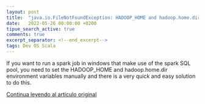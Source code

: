 ```yaml
---
layout: post
title:  "java.io.FileNotFoundException: HADOOP_HOME and hadoop.home.dir are unset"
date:   2022-05-26 00:00:00 +0200
tipue_search_active: true
comments: true
excerpt_separator: <!--end_excerpt-->
tags: Dev OS Scala 
---
```


If you want to run a spark job in windows that make use of the spark SQL pool, you need to set the HADOOP_HOME and hadoop.home.dir environment variables manually and there is a very quick and easy solution to do this.

[Continua leyendo al artículo original](https://medium.com/@enriquecatala/java-io-filenotfoundexception-hadoop-home-and-hadoop-home-dir-are-unset-4004d5e05f67)